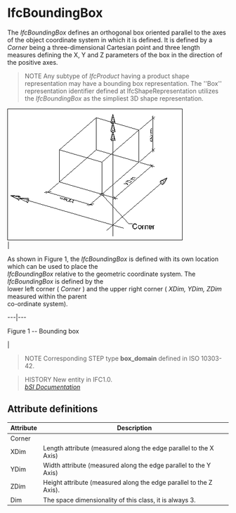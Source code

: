 IfcBoundingBox
==============
The _IfcBoundingBox_ defines an orthogonal box oriented parallel to the axes
of the object coordinate system in which it is defined. It is defined by a
_Corner_ being a three-dimensional Cartesian point and three length measures
defining the X, Y and Z parameters of the box in the direction of the positive
axes.  
  
> NOTE  Any subtype of _IfcProduct_ having a product shape representation may
> have a bounding box representation. The ''Box'' representation identifier
> defined at IfcShapeRepresentation utilizes the _IfcBoundingBox_ as the
> simpliest 3D shape representation.  
  
  
  
![half space solid](../figures/ifcboundingbox-layout1.gif)  
|  

As shown in Figure 1, the _IfcBoundingBox_ is defined with its own location
which can be used to place the  
 _IfcBoundingBox_ relative to the geometric coordinate system. The
_IfcBoundingBox_ is defined by the  
lower left corner ( _Corner_ ) and the upper right corner ( _XDim, YDim, ZDim_
measured within the parent  
co-ordinate system).

  
  
  
---|---  
  
  
  

Figure 1 -- Bounding box

  
  
|  
  
  
  
  
> NOTE  Corresponding STEP type **box_domain** defined in ISO 10303-42.  
  
> HISTORY  New entity in IFC1.0.  
[ _bSI
Documentation_](https://standards.buildingsmart.org/IFC/DEV/IFC4_2/FINAL/HTML/schema/ifcgeometricmodelresource/lexical/ifcboundingbox.htm)


Attribute definitions
---------------------
| Attribute   | Description                                                        |
|-------------|--------------------------------------------------------------------|
| Corner      |                                                                    |
| XDim        | Length attribute (measured along the edge parallel to the X Axis)  |
| YDim        | Width attribute (measured along the edge parallel to the Y Axis)   |
| ZDim        | Height attribute (measured along the edge parallel to the Z Axis). |
| Dim         | The space dimensionality of this class, it is always 3.            |

